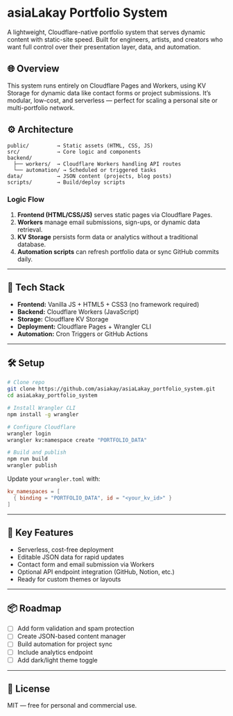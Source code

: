 # asiaLakay Portfolio System

A lightweight, Cloudflare-native portfolio system that serves dynamic content with static-site speed. Built for engineers, artists, and creators who want full control over their presentation layer, data, and automation.

## 🌐 Overview
This system runs entirely on Cloudflare Pages and Workers, using KV Storage for dynamic data like contact forms or project submissions. It’s modular, low-cost, and serverless — perfect for scaling a personal site or multi-portfolio network.

## ⚙️ Architecture
```
public/         → Static assets (HTML, CSS, JS)
src/            → Core logic and components
backend/
  ├── workers/  → Cloudflare Workers handling API routes
  └── automation/ → Scheduled or triggered tasks
data/           → JSON content (projects, blog posts)
scripts/        → Build/deploy scripts
```

### Logic Flow
1. **Frontend (HTML/CSS/JS)** serves static pages via Cloudflare Pages.  
2. **Workers** manage email submissions, sign-ups, or dynamic data retrieval.  
3. **KV Storage** persists form data or analytics without a traditional database.  
4. **Automation scripts** can refresh portfolio data or sync GitHub commits daily.

---

## 🧰 Tech Stack
- **Frontend:** Vanilla JS + HTML5 + CSS3 (no framework required)
- **Backend:** Cloudflare Workers (JavaScript)
- **Storage:** Cloudflare KV Storage
- **Deployment:** Cloudflare Pages + Wrangler CLI
- **Automation:** Cron Triggers or GitHub Actions

---

## 🛠 Setup
```bash
# Clone repo
git clone https://github.com/asiakay/asiaLakay_portfolio_system.git
cd asiaLakay_portfolio_system

# Install Wrangler CLI
npm install -g wrangler

# Configure Cloudflare
wrangler login
wrangler kv:namespace create "PORTFOLIO_DATA"

# Build and publish
npm run build
wrangler publish
```

Update your `wrangler.toml` with:
```toml
kv_namespaces = [
  { binding = "PORTFOLIO_DATA", id = "<your_kv_id>" }
]
```

---

## 🧱 Key Features
- Serverless, cost-free deployment  
- Editable JSON data for rapid updates  
- Contact form and email submission via Workers  
- Optional API endpoint integration (GitHub, Notion, etc.)  
- Ready for custom themes or layouts

---

## 📦 Roadmap
- [ ] Add form validation and spam protection  
- [ ] Create JSON-based content manager  
- [ ] Build automation for project sync  
- [ ] Include analytics endpoint  
- [ ] Add dark/light theme toggle  

---

## 🪪 License
MIT — free for personal and commercial use.
